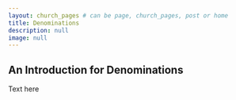 ```yaml
---
layout: church_pages # can be page, church_pages, post or home
title: Denominations
description: null
image: null
---
```


## An Introduction for Denominations

Text here